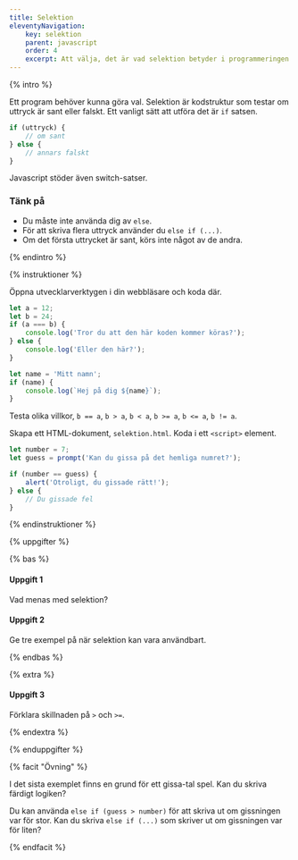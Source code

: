 ```yaml
---
title: Selektion
eleventyNavigation:
    key: selektion
    parent: javascript
    order: 4
    excerpt: Att välja, det är vad selektion betyder i programmeringen.
---
```


{% intro %}

Ett program behöver kunna göra val. Selektion är kodstruktur som testar om uttryck är sant eller falskt. Ett vanligt sätt att utföra det är `if` satsen.

```javascript
if (uttryck) {
    // om sant
} else {
    // annars falskt
}
```

Javascript stöder även switch-satser.

### Tänk på

-   Du måste inte använda dig av `else`.
-   För att skriva flera uttryck använder du `else if (...)`.
-   Om det första uttrycket är sant, körs inte något av de andra.

{% endintro %}

{% instruktioner %}

Öppna utvecklarverktygen i din webbläsare och koda där.

```javascript
let a = 12;
let b = 24;
if (a === b) {
    console.log('Tror du att den här koden kommer köras?');
} else {
    console.log('Eller den här?');
}

let name = 'Mitt namn';
if (name) {
    console.log(`Hej på dig ${name}`);
}
```

Testa olika villkor, `b == a`, `b > a`, `b < a`, `b >= a`, `b <= a`, `b != a`.

Skapa ett HTML-dokument, `selektion.html`. Koda i ett `<script>` element.

```javascript
let number = 7;
let guess = prompt('Kan du gissa på det hemliga numret?');

if (number == guess) {
    alert('Otroligt, du gissade rätt!');
} else {
    // Du gissade fel
}
```



{% endinstruktioner %}

{% uppgifter %}

{% bas %}

#### Uppgift 1

Vad menas med selektion?

#### Uppgift 2

Ge tre exempel på när selektion kan vara användbart.

{% endbas %}

{% extra %}

#### Uppgift 3

Förklara skillnaden på `>` och `>=`.

{% endextra %}

{% enduppgifter %}

{% facit "Övning" %}

I det sista exemplet finns en grund för ett gissa-tal spel. Kan du skriva färdigt logiken?

Du kan använda `else if (guess > number)` för att skriva ut om gissningen var för stor. Kan du skriva `else if (...)` som skriver ut om gissningen var för liten?

{% endfacit %}
